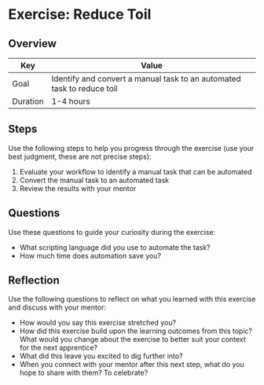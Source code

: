 # Exercise: Reduce Toil

## Overview

| Key | Value |
| --- | --- |
| Goal | Identify and convert a manual task to an automated task to reduce toil |
| Duration | 1-4 hours |


## Steps

Use the following steps to help you progress through the exercise (use your best judgment, these are not precise steps):

1. Evaluate your workflow to identify a manual task that can be automated
2. Convert the manual task to an automated task
3. Review the results with your mentor

## Questions

Use these questions to guide your curiosity during the exercise:

- What scripting language did you use to automate the task?
- How much time does automation save you?

## Reflection

Use the following questions to reflect on what you learned with this exercise and discuss with your mentor:

- How would you say this exercise stretched you? 
- How did this exercise build upon the learning outcomes from this topic? What would you change about the exercise to better suit your context for the next apprentice?
- What did this leave you excited to dig further into? 
- When you connect with your mentor after this next step, what do you hope to share with them? To celebrate? 


